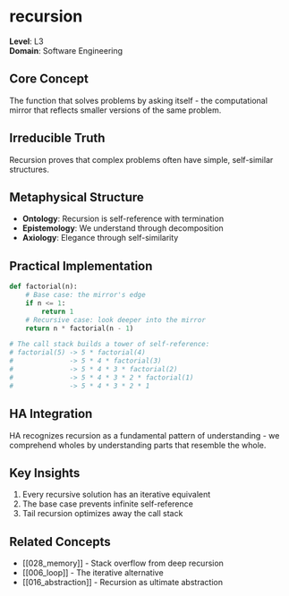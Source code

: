 # recursion

**Level**: L3  
**Domain**: Software Engineering

## Core Concept
The function that solves problems by asking itself - the computational mirror that reflects smaller versions of the same problem.

## Irreducible Truth
Recursion proves that complex problems often have simple, self-similar structures.

## Metaphysical Structure
- **Ontology**: Recursion is self-reference with termination
- **Epistemology**: We understand through decomposition
- **Axiology**: Elegance through self-similarity

## Practical Implementation
```python
def factorial(n):
    # Base case: the mirror's edge
    if n <= 1:
        return 1
    # Recursive case: look deeper into the mirror
    return n * factorial(n - 1)

# The call stack builds a tower of self-reference:
# factorial(5) -> 5 * factorial(4)
#              -> 5 * 4 * factorial(3)
#              -> 5 * 4 * 3 * factorial(2)
#              -> 5 * 4 * 3 * 2 * factorial(1)
#              -> 5 * 4 * 3 * 2 * 1
```

## HA Integration
HA recognizes recursion as a fundamental pattern of understanding - we comprehend wholes by understanding parts that resemble the whole.

## Key Insights
1. Every recursive solution has an iterative equivalent
2. The base case prevents infinite self-reference
3. Tail recursion optimizes away the call stack

## Related Concepts
- [[028_memory]] - Stack overflow from deep recursion
- [[006_loop]] - The iterative alternative
- [[016_abstraction]] - Recursion as ultimate abstraction
